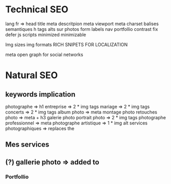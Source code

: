 
# Technical SEO

lang fr => <html>
head title
meta descritpion
meta viewport
meta charset
balises semantiques
h tags
alts sur photos
form labels
nav portfollio contrast fix
defer js scripts
minimized minimizable

Img sizes 
img formats
RICH SNIPETS FOR LOCALIZATION <!--?????-->

meta open graph for social networks

<!-- twitter cards -->

# Natural SEO

## keywords implication

photographe => h1
entreprise => 2 * img tags
mariage => 2 * img tags
concerts => 2 * img tags
album photo => meta
montage photo 
retouches photo => meta + h3
galerie photo 
portrait photo => 2 * img tags
photographe professionnel => meta
photographe artistique => 1 * img alt
services photographiques => replaces the <h2> Mes services <h2> (?)
gallerie photo => added to <h3> Portfollio <h3>

